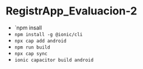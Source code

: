 # RegistrApp_Evaluacion-2

 * `npm insall
 * `npm install -g @ionic/cli`
 * `npx cap add android`
 * `npm run build`
 * `npx cap sync`
 * `ionic capacitor build android`
